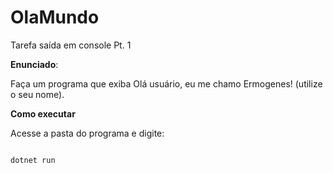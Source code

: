 # OlaMundo
Tarefa saída em console Pt. 1

**Enunciado**:

Faça um programa que exiba Olá usuário, eu me chamo Ermogenes! (utilize o seu nome).

**Como executar**

Acesse a pasta do programa e digite:

```

dotnet run
```